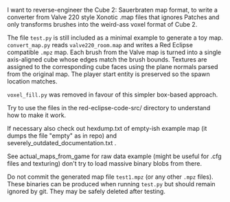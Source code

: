 I want to reverse-engineer the Cube 2: Sauerbraten map format, to write a converter from Valve 220 style Xonotic .map files that ignores Patches and only transforms brushes into the weird-ass voxel format of Cube 2. 

The file `test.py` is still included as a minimal example to generate a toy map.
`convert_map.py` reads `valve220_room.map` and writes a Red&nbsp;Eclipse
compatible `.mpz` map.  Each brush from the Valve map is turned into a single
axis-aligned cube whose edges match the brush bounds.  Textures are assigned to
the corresponding cube faces using the plane normals parsed from the original
map.  The player start entity is preserved so the spawn location matches.

`voxel_fill.py` was removed in favour of this simpler box-based approach.

Try to use the files in the red-eclipse-code-src/ directory to understand how to make it work.

If necessary also check out hexdump.txt of empty-ish example map (it dumps the file "empty" as in repo) and severely_outdated_documentation.txt .

See actual_maps_from_game for raw data example (might be useful for .cfg files and texturing) don't try to load massive binary blobs from there.

Do not commit the generated map file `test1.mpz` (or any other `.mpz` files).
These binaries can be produced when running `test.py` but should remain
ignored by git. They may be safely deleted after testing.
